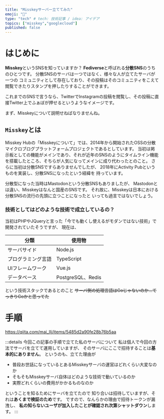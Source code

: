 ```yaml
---
title: "Misskeyサーバー立ててみた"
emoji: "👋"
type: "tech" # tech: 技術記事 / idea: アイデア
topics: ["misskey","googlecloud"]
published: false
---
```


# はじめに

**Misskey**というSNSを知っていますか？
**Fediverse**と呼ばれる**分散SNS**のうちのひとつです。
分散SNSのサーバは一つではなく、様々な人が立てたサーバが一つの
コミュニティとして存在しており、その投稿はそのコミュニティをこえて
閲覧できたりスタンプを押したりすることができます。

これまでのSNSで言うなら、TwitterでInstagramの投稿を閲覧し、その投稿に直接Twitter上でふぁぼが押せるというようなイメージです。

まず、Misskeyについて説明せねばなりませんね。

## `Misskey`とは

Misskey Hubの「Misskeyについて」では、2014年から開始されたOSSの分散マイクロブログプラットフォームプロジェクトであるとしています。
当初は掲示板としての機能がメインであり、それが近年のSNSのようにタイムライン機能を搭載したところ、そちらが人気になってメインに成り代わったとのこと。
さらに当初は分散SNSですらありませんでしたが、
2018年にActivity Pubというものを実装し、分散SNSになったという経緯を
持っています。

分散型になった当時はMastodonという分散SNSもありましたが、
Mastodonとは違い、Misskeyはなんと国産のSNSです。
それ故に、Misskeyは日本における分散SNSの流行の先頭に立つことになったと
いっても過言ではないでしょう。

### 技術としてはどのような技術で成立しているの？

当初はPHPやJQueryと言った「今でも動くし使えるがモダンではない技術」で開発されていたそうですが、
現在は、

| 分類 | 使用物 |
| --- | --- |
| サーバサイド | Node.js |
| プログラミング言語 | TypeScript |
| UIフレームワーク | Vue.js |
| データベース | PostgreSQL、Redis |

という技術スタックであるとのこと
~~サーバ側の処理言語はGoじゃないのか...てっきりGoかと思ってた~~

# 手順

https://qiita.com/mai_llj/items/5485d2a90fe28b76b5aa


:::details 今回この記事の手順で立てた私のサーバについて
私は個人で今回の方法でサーバを立てて運用していますが、
そのサーバにここで招待することは**基本的にありません**。
というのも、立てた理由が

- 普段お世話になっているとあるMisskeyサーバの運営はどれくらい大変なのか
- そもそもMisskeyサーバ自体はどのような技術で動いているのか
- 実際どれくらいの費用がかかるものなのか

ということを知るためにサーバを立てたので
知り合いは招待していますが、それは**あくまで検証のため**です。
ですので、なんらかの理由で招待トークンが漏洩し、
**私の知らないユーザが加入したことが確認され次第シャットダウン**します。
:::